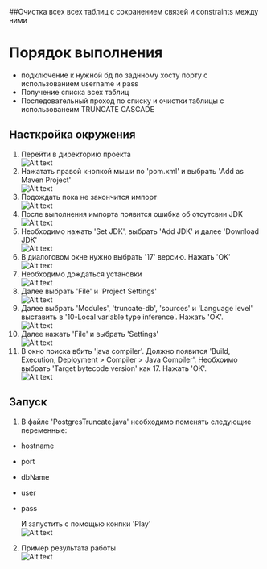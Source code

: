 ##Очистка всех всех таблиц с сохранением связей и constraints между ними
# Порядок выполнения
* подключение к нужной бд по заднному хосту порту с использованием username и pass
* Получение списка всех таблиц
* Последовательный проход по списку и очистки таблицы с использованеим TRUNCATE CASCADE


## Насткройка окружения  
1) Перейти в директорию проекта  
![Alt text](ICT-HACK-V/truncate-db/src/main/java/readme_pictures/1.png)  
2) Нажатать правой кнопкой мыши по 'pom.xml' и выбрать 'Add as Maven Project'   
![Alt text](/readme_pictures/2.png)
3) Подождать пока не закончится импорт   
![Alt text](/readme_pictures/3.png)
4) После выполнения импорта появится ошибка об отсутсвии JDK   
![Alt text](/readme_pictures/4.png)
5) Необходимо нажать 'Set JDK', выбрать 'Add JDK' и далее 'Download JDK'   
![Alt text](/readme_pictures/5.png)
6) В диалоговом окне нужно выбрать '17' версию. Нажать 'OK'   
![Alt text](/readme_pictures/6.png)
7) Необходимо дождаться установки   
![Alt text](/readme_pictures/7.png)
8) Далее выбрать 'File' и 'Project Settings'   
![Alt text](/readme_pictures/8.png)
9) Далее выбрать 'Modules', 'truncate-db', 'sources' и 'Language level' выставить в  '10-Local variable type inference'. Нажать 'OK'.   
![Alt text](/readme_pictures/9.png)
10) Далее нажать 'File' и выбрать 'Settings'   
![Alt text](/readme_pictures/10.png)
11) В окно поиска вбить 'java compiler'. Должно появится 'Build, Execution, Deployment > Compiler > Java Compiler'.  Необхоимо выбрать 'Target bytecode version' как 17. Нажать 'OK'.   
![Alt text](/readme_pictures/11.png)

## Запуск
1) В файле 'PostgresTruncate.java' необходимо поменять следующие переменные:   
- hostname   
- port   
- dbName    
- user    
- pass   

  И запустить с помощью конпки 'Play'    
![Alt text](/readme_pictures/12.png)   
   
2) Пример результата работы       
![Alt text](/readme_pictures/13.png)

